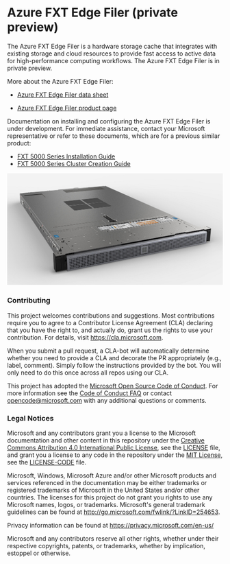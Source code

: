 # Azure FXT Edge Filer (private preview)

The Azure FXT Edge Filer is a hardware storage cache that integrates with existing storage and cloud resources to provide fast access to active data for high-performance computing workflows. The Azure FXT Edge Filer is in private preview.  

More about the Azure FXT Edge Filer: 

* [Azure FXT Edge Filer data sheet](https://azure.microsoft.com/mediahandler/files/resourcefiles/azure-fxt-edge-filer-hybrid-storage-cache-software-defined-networking-fast-file-access-and-active-archive-for-hpc/FXT%20Edge%20Filer%20datasheet-032219.pdf)

* [Azure FXT Edge Filer product page](https://azure.microsoft.com/services/fxt-edge-filer/)

Documentation on installing and configuring the Azure FXT Edge Filer is under development. For immediate assistance, contact your Microsoft representative or refer to these documents, which are for a previous similar product: 

* [FXT 5000 Series Installation Guide](https://azure.github.io/Avere/legacy/pdf/FXT_5000_Installation_Guide-2018-05.pdf)
* [FXT 5000 Series Cluster Creation Guide](https://azure.github.io/Avere/legacy/pdf/fxt_cluster_creation_guide-2018-05.pdf)

<img src="docs/images/fxt_6000.png">

### Contributing

This project welcomes contributions and suggestions.  Most contributions require you to agree to a
Contributor License Agreement (CLA) declaring that you have the right to, and actually do, grant us
the rights to use your contribution. For details, visit https://cla.microsoft.com.

When you submit a pull request, a CLA-bot will automatically determine whether you need to provide
a CLA and decorate the PR appropriately (e.g., label, comment). Simply follow the instructions
provided by the bot. You will only need to do this once across all repos using our CLA.

This project has adopted the [Microsoft Open Source Code of Conduct](https://opensource.microsoft.com/codeofconduct/).
For more information see the [Code of Conduct FAQ](https://opensource.microsoft.com/codeofconduct/faq/) or
contact [opencode@microsoft.com](mailto:opencode@microsoft.com) with any additional questions or comments.

### Legal Notices

Microsoft and any contributors grant you a license to the Microsoft documentation and other content
in this repository under the [Creative Commons Attribution 4.0 International Public License](https://creativecommons.org/licenses/by/4.0/legalcode),
see the [LICENSE](LICENSE) file, and grant you a license to any code in the repository under the [MIT License](https://opensource.org/licenses/MIT), see the
[LICENSE-CODE](LICENSE-CODE) file.

Microsoft, Windows, Microsoft Azure and/or other Microsoft products and services referenced in the documentation
may be either trademarks or registered trademarks of Microsoft in the United States and/or other countries.
The licenses for this project do not grant you rights to use any Microsoft names, logos, or trademarks.
Microsoft's general trademark guidelines can be found at http://go.microsoft.com/fwlink/?LinkID=254653.

Privacy information can be found at https://privacy.microsoft.com/en-us/

Microsoft and any contributors reserve all other rights, whether under their respective copyrights, patents,
or trademarks, whether by implication, estoppel or otherwise.
